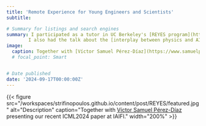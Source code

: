 ```yaml
---
title: 'Remote Experience for Young Engineers and Scientists'
subtitle: 

# Summary for listings and search engines
summary: I participated as a tutor in UC Berkeley's [REYES program](https://iaifi.org/outreach.html) and I had to the honor to work with talented students from around the world. 
        I also had the talk about the [interplay between physics and AI](https://www.youtube.com/watch?v=VI30D2jOhC4&t=1828s).
image:
  caption: Together with [Víctor Samuel Pérez-Díaz](https://www.samuelperezdi.com) presenting our recent \#ICML2024 paper at IAIFI.
  # focal_point: Smart


# Date published
date: '2024-09-17T00:00:00Z'
---
```


{{< figure src="/workspaces/strifinopoulos.github.io/content/post/REYES/featured.jpg" alt="Description" caption="Together with [Víctor Samuel Pérez-Díaz](https://www.samuelperezdi.com) presenting our recent ICML2024 paper at IAIFI." width="200%" >}}


